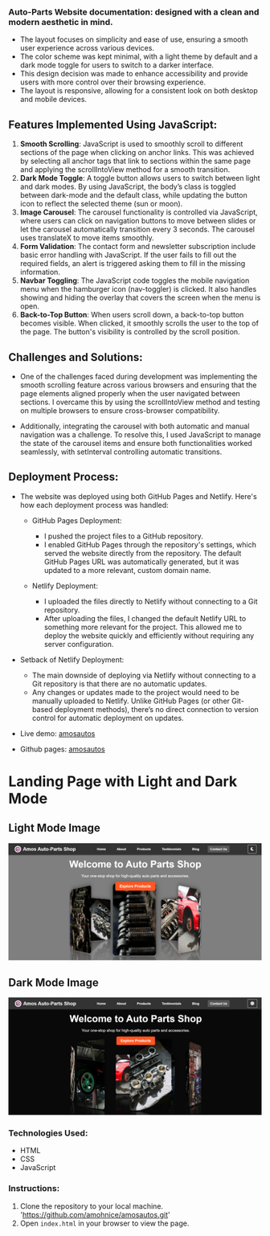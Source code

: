 ### Auto-Parts Website documentation: **designed with a clean and modern aesthetic in mind.**

- The layout focuses on simplicity and ease of use, ensuring a smooth user experience across various devices.
- The color scheme was kept minimal, with a light theme by default and a dark mode toggle for users to switch to a darker interface.
- This design decision was made to enhance accessibility and provide users with more control over their browsing experience.
- The layout is responsive, allowing for a consistent look on both desktop and mobile devices.

## Features Implemented Using JavaScript:

1. **Smooth Scrolling**: JavaScript is used to smoothly scroll to different sections of the page when clicking on anchor links. This was achieved by selecting all anchor tags that link to sections within the same page and applying the scrollIntoView method for a smooth transition.
2. **Dark Mode Toggle**: A toggle button allows users to switch between light and dark modes. By using JavaScript, the body’s class is toggled between dark-mode and the default class, while updating the button icon to reflect the selected theme (sun or moon).
3. **Image Carousel**: The carousel functionality is controlled via JavaScript, where users can click on navigation buttons to move between slides or let the carousel automatically transition every 3 seconds. The carousel uses translateX to move items smoothly.
4. **Form Validation**: The contact form and newsletter subscription include basic error handling with JavaScript. If the user fails to fill out the required fields, an alert is triggered asking them to fill in the missing information.
5. **Navbar Toggling**: The JavaScript code toggles the mobile navigation menu when the hamburger icon (nav-toggler) is clicked. It also handles showing and hiding the overlay that covers the screen when the menu is open.
6. **Back-to-Top Button**: When users scroll down, a back-to-top button becomes visible. When clicked, it smoothly scrolls the user to the top of the page. The button's visibility is controlled by the scroll position.

## Challenges and Solutions:

- One of the challenges faced during development was implementing the smooth scrolling feature across various browsers and ensuring that the page elements aligned properly when the user navigated between sections. I overcame this by using the scrollIntoView method and testing on multiple browsers to ensure cross-browser compatibility.

- Additionally, integrating the carousel with both automatic and manual navigation was a challenge. To resolve this, I used JavaScript to manage the state of the carousel items and ensure both functionalities worked seamlessly, with setInterval controlling automatic transitions.

## Deployment Process:
- The website was deployed using both GitHub Pages and Netlify. Here's how each deployment process was handled:

    - GitHub Pages Deployment:
        - I pushed the project files to a GitHub repository.
        - I enabled GitHub Pages through the repository's settings, which served the website directly from the repository.
        The default GitHub Pages URL was automatically generated, but it was updated to a more relevant, custom domain name.

    - Netlify Deployment:
        - I uploaded the files directly to Netlify without connecting to a Git repository.
        - After uploading the files, I changed the default Netlify URL to something more relevant for the project.
        This allowed me to deploy the website quickly and efficiently without requiring any server configuration.

- Setback of Netlify Deployment:

    - The main downside of deploying via Netlify without connecting to a Git repository is that there are no automatic updates.
    - Any changes or updates made to the project would need to be manually uploaded to Netlify. Unlike GitHub Pages (or other Git-based deployment methods), there’s no direct connection to version control for automatic deployment on updates.

- Live demo: [amosautos](https://amosautos.netlify.app/)
- Github pages: [amosautos](https://amohnice.github.io/amosautos/)

# Landing Page with Light and Dark Mode
## Light Mode Image

![Light Mode](assets/images/Landing%20page/light-mode.png)

## Dark Mode Image

![Dark Mode](assets/images/Landing%20page/dark-mode.png)

### Technologies Used:
- HTML
- CSS
- JavaScript

### Instructions:
1. Clone the repository to your local machine. 'https://github.com/amohnice/amosautos.git'
2. Open `index.html` in your browser to view the page.

